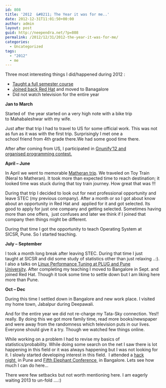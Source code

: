 ```yaml
---
id: 808
title: '2012  &#8211; The Year it was for me..'
date: 2012-12-31T11:01:50+00:00
author: admin
layout: post
guid: http://neependra.net/?p=808
permalink: /2012/12/31/2012-the-year-it-was-for-me/
categories:
  - Uncategorized
tags:
  - "2012"
  - me
---
```

Three most interesting things I did/happened during 2012 :

  * [Taught a full semester course](http://neependra.net/?p=779)
  * [Joined back Red Hat](http://neependra.net/?p=792) and moved to Banagalore
  * Did not watch television for the entire year

**Jan to March**
  
Started of  the year started on a very high note with a bike trip to Mahabaleshwar with my wife.
  
Just after that trip I had to travel to US for some official work. This was not as fun as it was with the first trip. Surprisingly I met one a school friend from 4th grade there.We had some good time there.
  
After after coming from US, I participated in [Gnunify&#8217;12 and organised programming contest.](http://neependra.net/?p=548)
  
**April &#8211; June**
  
In April we went to memorable [Matheran trip](http://www.flickr.com/photos/neependra/tags/matheran/). We traveled on Toy Train (Neral to Matheran). It took more than expected time to reach destination; it looked time was stuck during that toy train journey. How great that was !!!
  
During that trip I decided to look out for next professional opportunity and leave STEC (my previous company). After a month or so I got about know about an opportunity in Red Hat and  applied for it and got selected. Its good to apply for just one company and getting selected. Sometimes having more than one offers,  just confuses and later we think if I joined that company then things might be different.
  
During that time I got the opportunity to teach Operating System at SICSR, Pune. So I started teaching.
  
**July &#8211; September**
  
I took a month long break after leaving STEC. During that time I just taught at SICSR and did some study of statistics other than just relaxing ..:). I also a talks on [Linux Performance Tuning at PLUG and Pune University](http://neependra.net/?p=737). After completing my teaching I moved to Bangalore in Sept. and joined Red Hat. Though it took some time to settle down but I am liking here more than Pune.
  
**Oct &#8211; Dec**
  
During this time I settled down in Bangalore and new work place. I visited my home town, Jabalpur during Deepawali.
  
And for the entire year we did not re-charge my Tata-Sky connection. Yes!! really. By doing this we got more family time, read more books/newspaper and were away from the randomness which television puts in our lives. Everyone should give it a try. Though we watched few things online.
  
While working on a problem I had to revise my basics of statistics/probability. While doing some search on the net I saw there is lot happening in this field or it was always happening but I was not looking for it. I slowly started developing interest in this field.  I attended a [hack night ](http://neependra.net/?p=619) in Pune and [Fifth Elephant Conference ](http://fifthelephant.in/2012/) in Bangalore. Lets see how much I can do here&#8230;
  
There were few setbacks but not worth mentioning here. I am eagerly waiting 2013 to un-fold &#8230;.:)